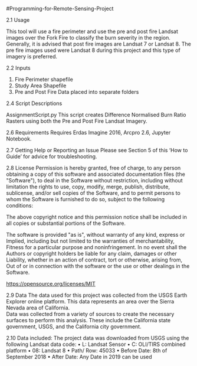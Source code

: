 #Programming-for-Remote-Sensing-Project


2.1 Usage


This tool will use a fire perimeter and use the pre and post fire Landsat images over the Fork Fire to classify the burn severity in the region. Generally, it is advised that post fire images are Landsat 7 or Landsat 8. The pre fire images used were Landsat 8 during this project and this type of imagery is preferred. 

2.2 Inputs


1.	Fire Perimeter shapefile
2.	Study Area Shapefile
3.	Pre and Post Fire Data placed into separate folders

2.4 Script Descriptions


AssignmentScript.py
This script creates Difference Normalised Burn Ratio Rasters using both the Pre and Post Fire Landsat Imagery. 

2.6 Requirements
Requires Erdas Imagine 2016, Arcpro 2.6, Jupyter Notebook. 

2.7 Getting Help or Reporting an Issue
Please see Section 5 of this ‘How to Guide’ for advice for troubleshooting.

2.8 License
Permission is hereby granted, free of charge, to any person obtaining a copy
of this software and associated documentation files (the "Software"), to deal
in the Software without restriction, including without limitation the rights
to use, copy, modify, merge, publish, distribute, sublicense, and/or sell
copies of the Software, and to permit persons to whom the Software is
furnished to do so, subject to the following conditions:

The above copyright notice and this permission notice shall be included in all
copies or substantial portions of the Software.

The software is provided "as is", without warranty of any kind, express or
Implied, including but not limited to the warranties of merchantability,
Fitness for a particular purpose and noninfringement. In no event shall the
Authors or copyright holders be liable for any claim, damages or other
Liability, whether in an action of contract, tort or otherwise, arising from,
Out of or in connection with the software or the use or other dealings in the
Software.

https://opensource.org/licenses/MIT

2.9 Data
The data used for this project was collected from the USGS Earth Explorer online platform. This data represents an area over the Sierra Nevada area of California.  
Data was collected from a variety of sources to create the necessary surfaces to perform this analysis. These include the California  state government, USGS, and the California city government.

2.10 Data included: 
The project data was downloaded from USGS using the following Landsat data code: 
•	L: Landsat Sensor
•	C: OLI/TIRS combined platform
•	08: Landsat 8 
•	Path/ Row: 45033
•	Before Date: 8th of September 2018
•	After Date: Any Date in 2019 can be used
